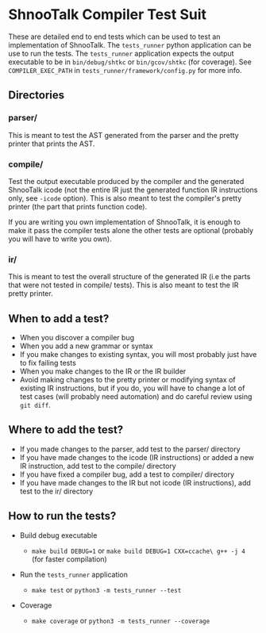 # ShnooTalk Compiler Test Suit

These are detailed end to end tests which can be used to test an implementation of ShnooTalk. The `tests_runner` python application can be use 
to run the tests. The `tests_runner` application expects the output executable to be in `bin/debug/shtkc` or `bin/gcov/shtkc` (for coverage). 
See `COMPILER_EXEC_PATH` in `tests_runner/framework/config.py` for more info.

## Directories

### parser/

This is meant to test the AST generated from the parser and the pretty printer that prints the AST.

### compile/

Test the output executable produced by the compiler and the generated ShnooTalk icode (not the entire IR just the generated function IR instructions only, see `-icode` option).
This is also meant to test the compiler's pretty printer (the part that prints function code).

If you are writing you own implementation of ShnooTalk, it is enough to make it pass the compiler tests alone the other tests are optional (probably you will have to write you own).

### ir/

This is meant to test the overall structure of the generated IR (i.e the parts that were not tested in compile/ tests). This is also meant to test the IR 
pretty printer.

## When to add a test?

+ When you discover a compiler bug
+ When you add a new grammar or syntax
+ If you make changes to existing syntax, you will most probably just have to fix failing tests
+ When you make changes to the IR or the IR builder
+ Avoid making changes to the pretty printer or modifying syntax of existing IR 
  instructions, but if you do, you will have to change a lot of test cases (will probably need automation)
  and do careful review using `git diff`.

## Where to add the test?

+ If you made changes to the parser, add test to the parser/ directory
+ If you have made changes to the icode (IR instructions) or added a new IR instruction, add test to the compile/ directory
+ If you have fixed a compiler bug, add a test to compiler/ directory
+ If you have made changes to the IR but not icode (IR instructions), add test to the ir/ directory

## How to run the tests?

+ Build debug executable
    + `make build DEBUG=1` or `make build DEBUG=1 CXX=ccache\ g++ -j 4` (for faster compilation)

+ Run the `tests_runner` application
    + `make test` or `python3 -m tests_runner --test`

+ Coverage
    + `make coverage` or `python3 -m tests_runner --coverage`
